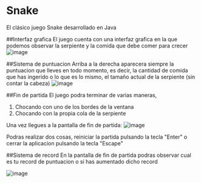 # Snake
El clásico juego Snake desarrollado en Java

##Interfaz grafica
El juego cuenta con una interfaz grafica en la que podemos observar la serpiente y la comida que debe comer para crecer
![image](https://github.com/adrixc4/Snake/assets/62612783/aa9b95eb-4235-4156-a6fd-218ec963332f)

##Sistema de puntuacion
Arriba a la derecha aparecera siempre la puntuacion que lleves en todo momento, es decir, la cantidad de comida que has ingerido o lo que es lo mismo, el tamaño actual de la serpiente (sin contar la cabeza)
![image](https://github.com/adrixc4/Snake/assets/62612783/02b2a420-d398-45c8-82d5-19bf9622f0ba)

##Fin de partida
El juego podra terminar de varias maneras,
1. Chocando con uno de los bordes de la ventana
2. Chocando con la propia cola de la serpiente

Una vez llegues a la pantalla de fin de partida:
![image](https://github.com/adrixc4/Snake/assets/62612783/1cc72f72-e5f8-4d34-ac8d-b9e7723a5f8f)

Podras realizar dos cosas, reiniciar la partida pulsando la tecla "Enter" o cerrar la aplicacion pulsando la tecla "Escape"

##Sistema de record
En la pantalla de fin de partida podras observar cual es tu record de puntuacion o si has aumentado dicho record

![image](https://github.com/adrixc4/Snake/assets/62612783/f0864732-006a-4f53-9257-5148865c3a9d)


